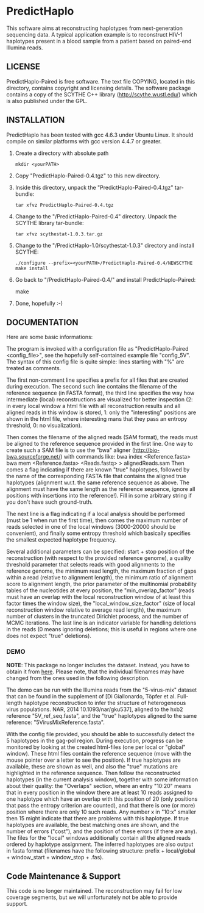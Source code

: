 # PredictHaplo
This software aims at reconstructing haplotypes from next-generation sequencing data. A typical application example is to reconstruct HIV-1 haplotypes present in a blood sample from a patient based on paired-end Illumina reads. 

## LICENSE
PredictHaplo-Paired is free software.  The text file COPYING, located in this directory, contains copyright and licensing details. The software package contains a copy of the SCYTHE C++ library (http://scythe.wustl.edu/) which is also published under the GPL.

## INSTALLATION
PredictHaplo has been tested with gcc 4.6.3 under Ubuntu Linux. 
It should compile on similar platforms with gcc version 4.4.7 or greater.

1) Create a directory with absolute path <yourPATH>

       mkdir <yourPATH>

2) Copy "PredictHaplo-Paired-0.4.tgz" to this new directory.
3) Inside this directory, unpack the "PredictHaplo-Paired-0.4.tgz" tar-bundle:

       tar xfvz PredictHaplo-Paired-0.4.tgz
       
4) Change to the "<yourPATH>/PredictHaplo-Paired-0.4"  directory. Unpack the SCYTHE library tar-bundle:
       
       tar xfvz scythestat-1.0.3.tar.gz


5) Change to the "<yourPATH>/PredictHaplo-1.0/scythestat-1.0.3" directory and install SCYTHE:

       ./configure --prefix=<yourPATH>/PredictHaplo-Paired-0.4/NEWSCYTHE
       make install

6) Go back to "<yourPATH>/PredictHaplo-Paired-0.4/" and install PredictHaplo-Paired:

      make

7) Done, hopefully :-)


## DOCUMENTATION
Here are some basic informations:

The program is invoked with a configuration file as "PredictHaplo-Paired <config_file>", see the hopefully self-contained example file "config_5V". The syntax of this config file is quite simple: lines starting with "%" are treated as comments. 

The first non-comment line specifies a prefix for all files that are created during execution. 
The second such line contains the filename of the reference sequence (in FASTA format), the third line specifies the way how intermediate (local) reconstructions are visualized for better inspection (2: in every local window a html file with all reconstruction results and all aligned reads in this window is stored, 1: only the "interesting" positions are shown in the html file, where interesting mans that they pass an entropy threshold, 0: no visualization).

Then comes the filename of the aligned reads (SAM format), the reads must be aligned to the reference sequence provided in the first line. One way to create such a SAM file is to use the "bwa" aligner (http://bio-bwa.sourceforge.net/) with commands like:
    bwa index <Reference.fasta>
    bwa mem <Reference.fasta> <Reads.fastq>  >  alignedReads.sam
Then comes a flag indicating if there are known "true" haplotypes, followed by the name of the corresponding FASTA file that contains the aligned true haplotypes (alignment w.r.t. the same reference sequence as above. The alignment must have the same length as the reference sequence, ignore all positions with insertions into the reference!). Fill in some arbitrary string if you don't have such ground-truth. 

The next line is a flag indicating if a local analysis should be performed (must be 1 when run the first time), then comes the maximum number of reads selected in one of the local windows (3000-20000 should be convenient), and finally some entropy threshold which basically specifies the smallest expected haplotype frequency. 

Several additional parameters can be specified: start + stop position of the reconstruction (with respect to the provided reference genome), a quality threshold parameter that selects reads with good alignments to the reference genome, the minimum read length, the maximum fraction of gaps within a read (relative to alignment length), the minimum ratio of alignment score to alignment length, the prior parameter of the multinomial probability tables of the nucleotides at every position, the "min_overlap_factor" (reads must have an overlap with the local reconstruction window of at least this factor times the window size), the "local_window_size_factor" (size of  local reconstruction window relative to average read length), the maximum number of clusters in the truncated Dirichlet process, and the number of MCMC iterations. The last line is an indicator variable for handling deletions in the reads (0 means ignoring deletions; this is useful in regions where one does not expect "true" deletions).

### DEMO
**NOTE**: This package no longer includes the dataset. Instead, you have to obtain it from  [here](https://github.com/cbg-ethz/5-virus-mix). Please note, that the individual filenames may have changed from the ones used in the following description.

The demo can be run with the Illumina reads from the "5-virus-mix" dataset that can be found in the supplement of [Di Giallonardo, Töpfer et al. Full-length haplotype reconstruction to infer the structure of heterogeneous virus populations. NAR, 2014 10.1093/nar/gku537], aligned to the hxb2 reference "5V_ref_seq.fasta", and the "true" haplotypes aligned to the same reference: "5VirusMixReference.fasta".  

With the config file provided, you should be able to successfully detect the 5 haplotypes in the gag-pol region.  During execution, progress can be monitored by looking at the created html-files (one per local or "global" window). These html files contain the reference sequence (move with the mouse pointer over a letter to see the position). If true haplotypes are available, these are shown as well, and also the "true" mutations are highlighted in the reference sequence. Then follow the reconstructed haplotypes (in the current analysis window), together with some information about their quality: the "Overlaps" section, where an entry "10:20" means that in every position in the window there are at least 10 reads assigned to one haplotype which have an overlap with this position of 20 (only positions that pass the entropy criterion are counted), and that there is one (or more) position where there are only 10 such reads. Any number x in "10:x" smaller then 15 might indicate that there are problems with this haplotype. If true haplotypes are available, the best matching ones are shown, and the number of errors ("cost"), and the position of these errors (if there are any).
The files for the "local" windows additionally contain all the aligned reads ordered by haplotype assignment. The inferred haplotypes are also output in fasta format (filenames have the following structure: prefix + local/global + window_start + window_stop + .fas).

## Code Maintenance & Support
This code is no longer maintained. The reconstruction may fail for low coverage segments, but we will unfortunately not be able to provide support.

